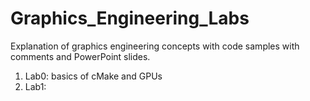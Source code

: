 # Graphics_Engineering_Labs

Explanation of graphics engineering concepts with code samples with comments and PowerPoint slides.

1. Lab0: basics of cMake and GPUs
2. Lab1:
